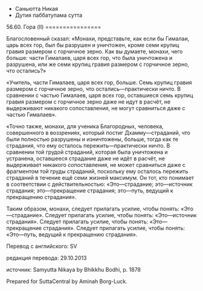 









* Саньютта Никая
* Дутия паббатупама сутта


56\.60\. Гора \(II\)
\=\=\=\=\=\=\=\=\=\=\=\=\=\=\=\=



Благословенный сказал: «Монахи, представьте, как если бы Гималаи, царь всех гор, был бы разрушен и уничтожен, кроме семи крупиц гравия размером с горчичное зерно\. Как вы думаете, монахи, чего больше: части Гималаев, царя всех гор, что была уничтожена и разрушена, или же семи крупиц гравия размером с горчичное зерно, что остались?»


«Учитель, части Гималаев, царя всех гор, больше\. Семь крупиц гравия размером с горчичное зерно, что остались—практически ничто\. В сравнении с частью Гималаев, царя всех гор, оставшиеся семь крупиц гравия размером с горчичное зерно даже не идут в расчёт, не выдерживают никакого сопоставления, не могут сравниться даже с частью Гималаев»\.


«Точно также, монахи, для ученика Благородных, человека, совершенного в воззрениях, который постиг Дхамму—страданий, что были полностью разрушены и изничтожены, больше, тогда как те страдания, что ему осталось пережить—практически ничто\. В сравнении той грудой страданий, которая была уничтожена и устранена, оставшееся страдание даже не идёт в расчёт, не выдерживает никакого сопоставления, не может сравниться даже с фрагментом той груды страданий, поскольку ему осталось пережить страданий в течение ещё семи жизней максимум\. Он тот, кто понимает в соответствии с действительностью: «Это—страдание; это—источник страдания; это—прекращение страдания; это—путь, ведущий к прекращению страдания»\.


Таким образом, монахи, следует прилагать усилие, чтобы понять: «Это—страдание»\. Следует прилагать усилие, чтобы понять: «Это—источник страдания»\. Следует прилагать усилие, чтобы понять: «Это—прекращение страдания»\. Следует прилагать усилие, чтобы понять: «Это—путь, ведущий к прекращению страдания»\.



Перевод с английского: SV


редакция перевода: 29\.10\.2013


источник: Samyutta Nikaya by Bhikkhu Bodhi, p\. 1878


Prepared for SuttaCentral by Aminah Borg\-Luck\.






